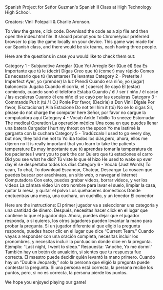 Spanish Project for Señor Guzman's Spanish II Class at High Technology High School.

Creators: Vinil Polepalli & Charlie Aronson.

To view the game, click code. Download the code as a zip file and then open the index.html file. It should prompt you to Chrome/your preferred browser to play the game locally on your device.
This game was made for our Spanish class, and there would be six teams, each having three people. 

Here are the questions in case you would like to check them out:

Category 1 - Subjunctive
Arreglar (Que Yo)
 Arregle
 Ser (Que él)
 Sea
 Es Importante que tú le (decir)
 Digas
 Creo que tú (comer) muy rápido
 Comes
 Es necesario que tú (levantarse)
 Te levantes
Category 2 - Preterite / Imperfect
 Ayer, yo (prender) la luz
 Prendí
 Cuando era niño, yo (jugar) baloncesto
 Jugaba
 Cuando él corría, el ( caerse)
 Se cayó
 El (estar) comiendo, cuando sonó el telefono
 Estaba
 Cuando / él / ser / niño / él carse / las escaleras
 Cuando él era niño él se cayó por las escaleras
Category 3 - Commands
 Put it (tú / I.O.)
 Ponle
 Por favor, (Decirle) a Don Vinil
 Dígale
 Por favor, (Esctacionar) Allá
 Estacione
 Do not tell him it (tú)
 No se lo digas
 Sir, please do not charge the computer here
 Señor, por favor no cargue la computadora aquí
 Category 4 - Vocab
 Ankle
 Tobillo
 To sneeze
 Estornudar
 The medical Operation
 La operación médica
 Una cosa en que puedes llenar una batera
 Cargador
 I hurt my throat on the spoon
 Yo me lastimé la garganta con la cuchara
 Category 5 - Tradúzcalo
 I used to go every day, but now, they told me not to
 Yo iba todos los días,pero, ahora, ellos me dijeron no
 It is really important that you learn to take the patients temperature
 Es muy importante que  tú aprendas tomar la temperatura de los pacientes
 I want you to park the car
 Quiero que tú estaciones el carro
 Did you see what he did?
 Tú viste lo que él hizo
 He used to wake up ever day
 él se despertaba todos los días
 Category 6 - Vocab (Just Words)
 To scan, To chat, To download
 Escanear, Chatear, Descargar
 La cosaen que puedes buscar por arachivaos,  un sitio web, o navegar el internet
  Computadora
 Con esto, puedes grabar videos, borrar videos, y ver los videos
   La cámara video
 Un otro nombre  para lavar el suelo, limpiar la casa, quitar la mesa, y quitar el polvo
 Los quehaceres domésticos
  Donde enctuentras una mesa,  una cuchara, un cuchillo,  y un tenedor
  El comedor

  Here are the instructions: El primer jugador va a seleccionar una categoría y una cantidad de dinero. Después, necesitas hacer click en el lugar que contiene lo que el jugador dijo. Ahora, puedes dejar que el jugador responda, o si quieres, los otros jugadores pueden levantar la mano para probar la pregunta. Si un jugador diferente al que eligió la pregunta responde, puedes hacer clic en el lugar que dice “Current Team.” Cuando vayas a responder con una oración completa, necesitas incluir los pronombres, y necesitas incluir la puntuación donde dice en la pregunta. Ejemplo: “Last night, I went to sleep.” Respuesta: “Anoche, Yo me dormí.” También hay un botón de anualción, si sientes que tu respuesta fue correcta. El maestro puede decidir quién levantó la mano primero. Cuando hay un “Double Jeopardy,” solo la persona que eligió la pregunta puede contestar la pregunta. Si una persona está correcta, la persona recibe los puntos, pero, si no es correcta, la persona pierde los puntos.



  We hope you enjoyed playing our game!



